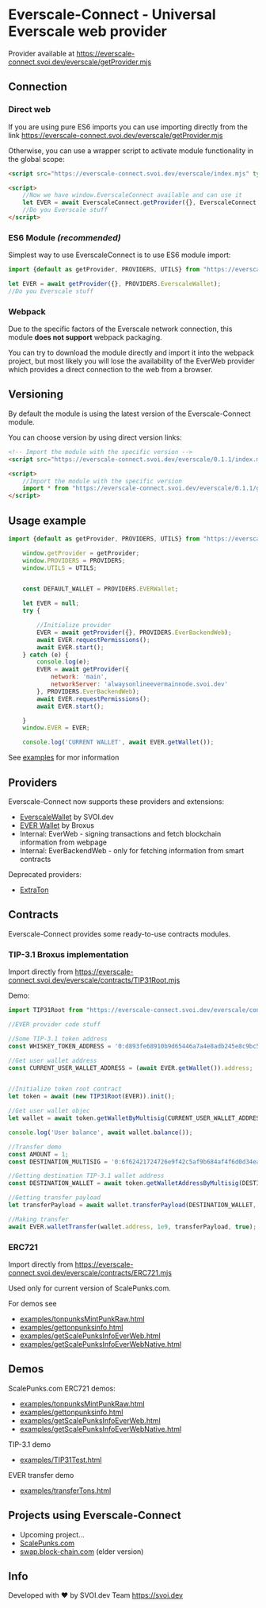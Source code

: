 # Everscale-Connect - Universal Everscale web provider

Provider available at https://everscale-connect.svoi.dev/everscale/getProvider.mjs

## Connection

### Direct web


If you are using pure ES6 imports you can use importing directly from the link https://everscale-connect.svoi.dev/everscale/getProvider.mjs

Otherwise, you can use a wrapper script to activate module functionality in the global scope:

```html
<script src="https://everscale-connect.svoi.dev/everscale/index.mjs" type="module"></script>

<script>
    //Now we have window.EverscaleConnect available and can use it
    let EVER = await EverscaleConnect.getProvider({}, EverscaleConnect.PROVIDERS.EverscaleWallet);
    //Do you Everscale stuff
</script>
```

### ES6 Module *(recommended)*

Simplest way to use EverscaleConnect is to use ES6 module import:

```javascript
import {default as getProvider, PROVIDERS, UTILS} from "https://everscale-connect.svoi.dev/everscale/getProvider.mjs";

let EVER = await getProvider({}, PROVIDERS.EverscaleWallet);
//Do you Everscale stuff
```

### Webpack
Due to the specific factors of the Everscale network connection, this module **does not support** webpack packaging.

You can try to download the module directly and import it into the webpack project, but most likely you will lose the availability of the EverWeb provider which provides a direct connection to the web from a browser.


## Versioning

By default the module is using the latest version of the Everscale-Connect module.

You can choose version by using direct version links:

```html
<!-- Import the module with the specific version -->
<script src="https://everscale-connect.svoi.dev/everscale/0.1.1/index.mjs" type="module"></script>

<script>
    //Import the module with the specific version
    import * from "https://everscale-connect.svoi.dev/everscale/0.1.1/getProvider.mjs";
</script>
```

## Usage example

```javascript
import {default as getProvider, PROVIDERS, UTILS} from "https://everscale-connect.svoi.dev/everscale/getProvider.mjs";

    window.getProvider = getProvider;
    window.PROVIDERS = PROVIDERS;
    window.UTILS = UTILS;


    const DEFAULT_WALLET = PROVIDERS.EVERWallet;

    let EVER = null;
    try {

        //Initialize provider
        EVER = await getProvider({}, PROVIDERS.EverBackendWeb);
        await EVER.requestPermissions();
        await EVER.start();
    } catch (e) {
        console.log(e);
        EVER = await getProvider({
            network: 'main',
            networkServer: 'alwaysonlineevermainnode.svoi.dev'
        }, PROVIDERS.EverBackendWeb);
        await EVER.requestPermissions();
        await EVER.start();

    }
    window.EVER = EVER;

    console.log('CURRENT WALLET', await EVER.getWallet());
```

See [examples](examples) for mor information

## Providers

Everscale-Connect now supports these providers and extensions:

* [EverscaleWallet](https://everscalewallet.com/) by SVOI.dev
* [EVER Wallet](https://l1.broxus.com/everscale/wallet) by Broxus
* Internal: EverWeb - signing transactions and fetch blockchain information from webpage
* Internal: EverBackendWeb - only for fetching information from smart contracts

Deprecated providers:
* [ExtraTon](https://extraton.io) 

## Contracts 

Everscale-Connect provides some ready-to-use contracts modules.

### TIP-3.1 Broxus implementation
Import directly from https://everscale-connect.svoi.dev/everscale/contracts/TIP31Root.mjs

Demo:

```javascript
import TIP31Root from "https://everscale-connect.svoi.dev/everscale/contracts/TIP31Root.mjs";

//EVER provider code stuff

//Some TIP-3.1 token address
const WHISKEY_TOKEN_ADDRESS = '0:d893fe68910b9d65446a7a4e8adb245e8c9bc5d981ced60a9dd1546dca9d6500';

//Get user wallet address
const CURRENT_USER_WALLET_ADDRESS = (await EVER.getWallet()).address;


//Initialize token root contract
let token = await (new TIP31Root(EVER)).init();

//Get user wallet objec
let wallet = await token.getWalletByMultisig(CURRENT_USER_WALLET_ADDRESS);

console.log('User balance', await wallet.balance());

//Transfer demo
const AMOUNT = 1;
const DESTINATION_MULTISIG = '0:6f62421724726e9f42c5af9b684af4f6d0d34eab4ae5e6dfa020d706e2ad97a1';

//Getting destination TIP-3.1 wallet address
const DESTINATION_WALLET = await token.getWalletAddressByMultisig(DESTINATION_MULTISIG);

//Getting transfer payload
let transferPayload = await wallet.transferPayload(DESTINATION_WALLET, AMOUNT);

//Making transfer
await EVER.walletTransfer(wallet.address, 1e9, transferPayload, true);

```

### ERC721
Import directly from https://everscale-connect.svoi.dev/everscale/contracts/ERC721.mjs

Used only for current version of ScalePunks.com.

For demos see 
* [examples/tonpunksMintPunkRaw.html](https://everscale-connect.svoi.dev/examples/tonpunksMintPunkRaw.html)
* [examples/gettonpunksinfo.html](https://everscale-connect.svoi.dev/examples/gettonpunksinfo.html)
* [examples/getScalePunksInfoEverWeb.html](https://everscale-connect.svoi.dev/examples/getScalePunksInfoEverWeb.html)
* [examples/getScalePunksInfoEverWebNative.html](https://everscale-connect.svoi.dev/examples/getScalePunksInfoEverWebNative.html)

## Demos

ScalePunks.com ERC721 demos:
* [examples/tonpunksMintPunkRaw.html](https://everscale-connect.svoi.dev/examples/tonpunksMintPunkRaw.html)
* [examples/gettonpunksinfo.html](https://everscale-connect.svoi.dev/examples/gettonpunksinfo.html)
* [examples/getScalePunksInfoEverWeb.html](https://everscale-connect.svoi.dev/examples/getScalePunksInfoEverWeb.html)
* [examples/getScalePunksInfoEverWebNative.html](https://everscale-connect.svoi.dev/examples/getScalePunksInfoEverWebNative.html)


TIP-3.1 demo
* [examples/TIP31Test.html](https://everscale-connect.svoi.dev/examples/TIP31Test.html)

EVER transfer demo
* [examples/transferTons.html](https://everscale-connect.svoi.dev/examples/transferTons.html)

## Projects using Everscale-Connect

* Upcoming project...
* [ScalePunks.com](https://scalepunks.com)
* [swap.block-chain.com](swap.block-chain.com) (elder version)

## Info

Developed with ❤️ by SVOI.dev Team https://svoi.dev
